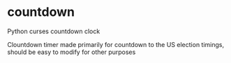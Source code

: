# countdown
Python curses countdown clock

Clountdown timer made primarily for countdown to the US election timings, should be easy to modify for other purposes
